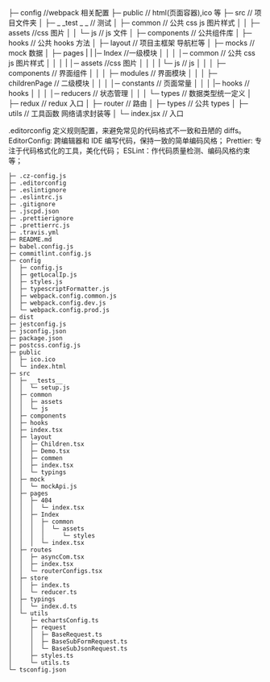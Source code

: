 <!-- @format -->

├─ config //webpack 相关配置
├─ public // html(页面容器),ico 等
├─ src // 项目文件夹
│ ├─ \_ _test _ \_ // 测试
│ ├─ common // 公共 css js 图片样式
│ │ ├─ assets //css 图片
│ │ └─ js // js 文件
│ ├─ components // 公共组件库
│ ├─ hooks // 公共 hooks 方法
│ ├─ layout // 项目主框架 导航栏等
│ ├─ mocks // mock 数据
│ ├─ pages
| | |─ Index //一级模块
│ │ │ │─ common // 公共 css js 图片样式
│ │ │ | │─ assets //css 图片
│ │ │ | └─ js // js
│ │ │ ├─ components // 界面组件
│ │ │ ├─ modules // 界面模块
│ │ │ ├─ childrenPage // 二级模块
│ │ │ │─ constants // 页面常量
│ │ │ |─ hooks // hooks
│ │ │ │─ reducers // 状态管理
│ │ │ └─ types // 数据类型统一定义
│ ├─ redux // redux 入口
│ ├─ router // 路由
│ ├─ types // 公共 types
│ ├─ utils // 工具函数 网络请求封装等
│ └─ index.jsx // 入口

.editorconfig
定义规则配置，来避免常见的代码格式不一致和丑陋的 diffs。
EditorConfig: 跨编辑器和 IDE 编写代码，保持一致的简单编码风格；
Prettier: 专注于代码格式化的工具，美化代码；
ESLint：作代码质量检测、编码风格约束等；

```
├─ .cz-config.js
├─ .editorconfig
├─ .eslintignore
├─ .eslintrc.js
├─ .gitignore
├─ .jscpd.json
├─ .prettierignore
├─ .prettierrc.js
├─ .travis.yml
├─ README.md
├─ babel.config.js
├─ commitlint.config.js
├─ config
│  ├─ config.js
│  ├─ getLocalIp.js
│  ├─ styles.js
│  ├─ typescriptFormatter.js
│  ├─ webpack.config.common.js
│  ├─ webpack.config.dev.js
│  └─ webpack.config.prod.js
├─ dist
├─ jestconfig.js
├─ jsconfig.json
├─ package.json
├─ postcss.config.js
├─ public
│  ├─ ico.ico
│  └─ index.html
├─ src
│  ├─ __tests__
│  │  └─ setup.js
│  ├─ common
│  │  ├─ assets
│  │  └─ js
│  ├─ components
│  ├─ hooks
│  ├─ index.tsx
│  ├─ layout
│  │  ├─ Children.tsx
│  │  ├─ Demo.tsx
│  │  ├─ commen
│  │  ├─ index.tsx
│  │  └─ typings
│  ├─ mock
│  │  └─ mockApi.js
│  ├─ pages
│  │  ├─ 404
│  │  │  └─ index.tsx
│  │  ├─ Index
│  │  │  ├─ common
│  │  │  │  └─ assets
│  │  │  │     └─ styles
│  │  │  └─ index.tsx
│  ├─ routes
│  │  ├─ asyncCom.tsx
│  │  ├─ index.tsx
│  │  └─ routerConfigs.tsx
│  ├─ store
│  │  ├─ index.ts
│  │  └─ reducer.ts
│  ├─ typings
│  │  └─ index.d.ts
│  └─ utils
│     ├─ echartsConfig.ts
│     ├─ request
│     │  ├─ BaseRequest.ts
│     │  ├─ BaseSubFormRequest.ts
│     │  └─ BaseSubJsonRequest.ts
│     ├─ styles.ts
│     └─ utils.ts
└─ tsconfig.json

```
